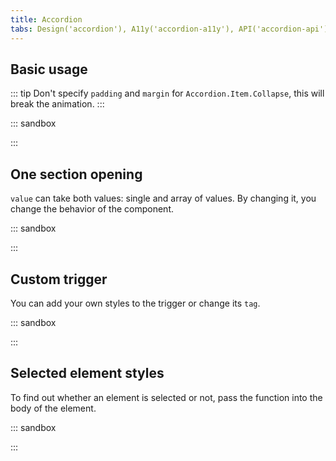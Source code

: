 ```yaml
---
title: Accordion
tabs: Design('accordion'), A11y('accordion-a11y'), API('accordion-api'), Example('accordion-code'), Changelog('accordion-changelog')
---
```


## Basic usage

::: tip
Don't specify `padding` and `margin` for `Accordion.Item.Collapse`, this will break the animation.
:::

::: sandbox

<script lang="tsx" src="examples/basic_usage.tsx"></script>

:::

## One section opening

`value` can take both values: single and array of values. By changing it, you change the behavior of the component.

::: sandbox

<script lang="tsx" src="examples/one_section_opening.tsx"></script>

:::

## Custom trigger

You can add your own styles to the trigger or change its `tag`.

::: sandbox

<script lang="tsx" src="examples/custom_trigger.tsx"></script>

:::

## Selected element styles

To find out whether an element is selected or not, pass the function into the body of the element.

::: sandbox

<script lang="tsx" src="examples/selected_element_styles.tsx"></script>

:::
